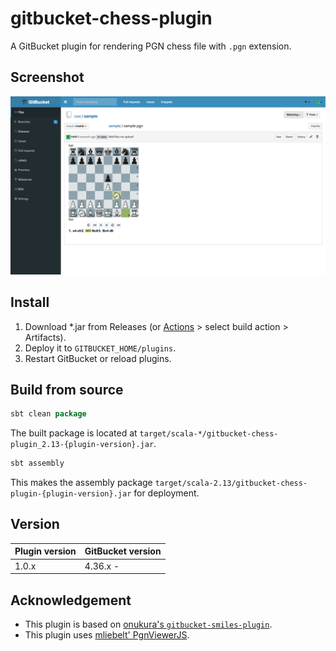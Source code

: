 # gitbucket-chess-plugin

A GitBucket plugin for rendering PGN chess file with `.pgn` extension.

## Screenshot

![screenshot](screenshot.png)

## Install

1. Download *.jar from Releases (or [Actions](https://github.com/gemmaro/gitbucket-chess-plugin/actions) > select build action > Artifacts).
2. Deploy it to `GITBUCKET_HOME/plugins`.
3. Restart GitBucket or reload plugins.

## Build from source

```sbt
sbt clean package
```

The built package is located at
`target/scala-*/gitbucket-chess-plugin_2.13-{plugin-version}.jar`.

```sbt
sbt assembly
```

This makes the assembly package
`target/scala-2.13/gitbucket-chess-plugin-{plugin-version}.jar`
for deployment.

## Version

Plugin version|GitBucket version
:---|:---
1.0.x |4.36.x -

## Acknowledgement

* This plugin is based on [onukura's `gitbucket-smiles-plugin`](https://github.com/onukura/gitbucket-smiles-plugin).
* This plugin uses [mliebelt' PgnViewerJS](https://github.com/mliebelt/PgnViewerJS).

